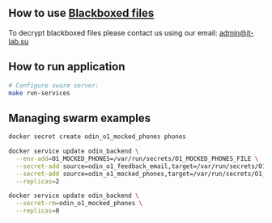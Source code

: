 ## How to use [Blackboxed files](https://github.com/StackExchange/blackbox)

To decrypt blackboxed files please contact us using our email: [admin@it-lab.su](mailto:admin@it-lab.su)

## How to run application

```bash
# Configure swarm server:
make run-services
```

## Managing swarm examples

```bash
docker secret create odin_o1_mocked_phones phones

docker service update odin_backend \
  --env-add=O1_MOCKED_PHONES=/var/run/secrets/O1_MOCKED_PHONES_FILE \
  --secret-add source=odin_o1_feedback_email,target=/var/run/secrets/O1_FEEDBACK_EMAIL_FILE \
  --secret-add source=odin_o1_mocked_phones,target=/var/run/secrets/O1_MOCKED_PHONES_FILE \
  --replicas=2

docker service update odin_backend \
  --secret-rm=odin_o1_mocked_phones \
  --replicas=0
```